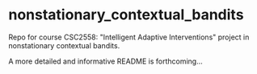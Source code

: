 # nonstationary_contextual_bandits
Repo for course CSC2558: "Intelligent Adaptive Interventions" project in nonstationary contextual bandits.

A more detailed and informative README is forthcoming...
